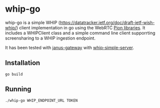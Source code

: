 # whip-go

whip-go is a simple WHIP (https://datatracker.ietf.org/doc/draft-ietf-wish-whip/) client implementation in go using the WebRTC [Pion libraries](https://github.com/pion).
It includes a WHIPClient class and a simple command line client supporrting screensharing to a WHIP ingestion endpoint.

It has been tested with [janus-gateway](https://github.com/meetecho/janus-gateway) with [whip-simple-server](https://github.com/lminiero/simple-whip-server).

## Installation

```
go build
```

## Running

```
./whip-go WHIP_ENDPOINT_URL TOKEN
```